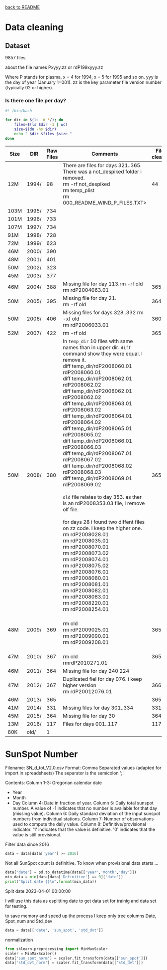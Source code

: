 [back to README](https://github.com/luismiguelcasadodiaz/Helio_Sentinel_Crew/tree/main)
# Data cleaning
## Dataset 
9857 files.

about the file names Pxyyy.zz or rdP199xyyy.zz 

Where 
P stands for plasma, x = 4 for 1994, x = 5 for 1995 and so on.
yyy is the day of year (January 1=001).
zz is the key parameter file version number (typically 02 or higher).

### Is there one file per day?
```bash
#! /bin/bash

for dir in $(ls -d */); do
	files=$(ls $dir -1 | wc)
	size=$(du -hs $dir)
	echo " $dir $files $size "
done
```


|Size| DIR   | Raw Files|Comments|Files cleaned|
|-----|------|------|----------------|-----|
|12M	|1994/ |98|There are files for days 321..365. There was a not_despiked folder i removed.<br/>rm -rf not_despiked<br/>rm temp_plist<br/>rm 000_README_WIND_P_FILES.TXT>|44|
|103M	|1995/ |734|||
|101M	|1996/ |733|||
|107M	|1997/ |734|||
|91M	|1998/ |728|||
|72M	|1999/ |623|||
|46M	|2000/ |390|||
|48M	|2001/ |401|||
|50M	|2002/ |323|||
|45M	|2003/ |377|||
|46M	|2004/ |388|Missing file for day 113.rm -rf old<br/> rm rdP2004063.01<br/>|365|
|50M	|2005/ |395|Missing file for day 21. <br/> rm -rf old|364|
|50M	|2006/ |406|Missing files for days 328..332 rm -xf old<br/> rm rdP2006033.01|360|
|52M	|2007/ |422|rm -rf old|365|
|50M	|2008/ |380|In `temp_dir` 10 files with same names than in upper dir. `diff` command show they were equal. I remove it.<br /> diff temp_dir/rdP2008060.01 rdP2008060.01<br /> diff temp_dir/rdP2008062.01 rdP2008062.02<br /> diff temp_dir/rdP2008062.01 rdP2008062.02<br /> diff temp_dir/rdP2008063.01 rdP2008063.02<br /> diff temp_dir/rdP2008064.01 rdP2008064.02<br /> diff temp_dir/rdP2008065.01 rdP2008065.02<br /> diff temp_dir/rdP2008066.01 rdP2008066.03<br /> diff temp_dir/rdP2008067.01 rdP2008067.02<br /> diff temp_dir/rdP2008068.02 rdP2008068.03<br /> diff temp_dir/rdP2008069.01 rdP2008069.02 <br/> <br/> `old` file relates to day 353. as ther is an rdP2008353.03 file, I remove olf file. <br/> <br/> for days 28 i found two diffent files on zz code. I keep the higher one.<br /> rm rdP2008028.01 <br />rm rdP2008035.01 <br /> rm rdP2008070.01 <br />rm rdP2008073.02 <br />rm rdP2008074.01 <br />rm rdP2008075.02<br />rm rdP2008076.01 <br />rm rdP2008080.01 <br />rm rdP2008081.01 <br />rm rdP2008082.01 <br />rm rdP2008083.01 <br />rm rdP2008220.01 <br />rm rdP2008254.01 <br />|365|
|48M	|2009/ |369|<br/> rm old <br/> rm rdP2009025.01<br/> rm rdP2009090.01<br/> rm rdP2009208.01|365|
|47M	|2010/ |367|<br/> rm old<br/> rmrdP2010271.01 |365|
|46M	|2011/ |364|Missing file for day 240 224||
|47M	|2012/ |367|Duplicated fiel for day 076. i keep higher version <br/> rm rdP20012076.01|366|
|46M	|2013/ |365||365|
|41M	|2014/ |331|Missing files for day 301..334|331|
|45M	|2015/ |364|Missing file for day 30|364|
|13M	|2016/ |117|Files for days 001..117|117|
|80K	|old/ |1|||


# SunSpot Number
Filename: SN_d_tot_V2.0.csv
Format: Comma Separated values (adapted for import in spreadsheets)
The separator is the semicolon ';'.

Contents:
Column 1-3: Gregorian calendar date
- Year
- Month
- Day
Column 4: Date in fraction of year.
Column 5: Daily total sunspot number. A value of -1 indicates that no number is available for that day (missing value).
Column 6: Daily standard deviation of the input sunspot numbers from individual stations.
Column 7: Number of observations used to compute the daily value.
Column 8: Definitive/provisional indicator. '1' indicates that the value is definitive. '0' indicates that the value is still provisional.

Filter data since 2016 
```python
data = data[data['year'] >= 2016]
```
Not all SunSpot count  is definitive. To know when provisional data starts ...
```python
data["date"] = pd.to_datetime(data[['year','month','day']])
min_data = min(data[data['Definitive'] == 0]['date'])
print("Split date {}\n".format(min_data))
```
Split date 2023-04-01 00:00:00

I will use this data as esplitting date to get data set for trainig and data set for testing.

to save memory and speed up the process I keep only tree columns Date, Spot_num and Std_dev

```python
data = data[['date', 'sun_spot', 'std_dvt']]
```

normalization

```python
from sklearn.preprocessing import MinMaxScaler
scaler = MinMaxScaler()
data['sun_spot_norm'] = scaler.fit_transform(data[['sun_spot']])
data['std_dvt_norm'] = scaler.fit_transform(data[['std_dvt']])
```
